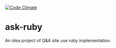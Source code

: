 [![Code Climate](https://codeclimate.com/github/jameszhan/ask-ruby.png)](https://codeclimate.com/github/jameszhan/ask-ruby)

ask-ruby
========

An idea project of Q&amp;A site use ruby implementation.

